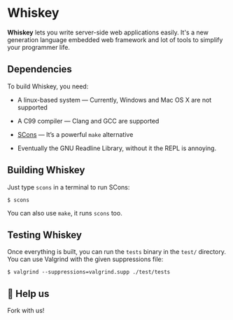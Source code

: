 Whiskey
=============================================

**Whiskey** lets you write server-side web applications easily.
It's a new generation language embedded web framework and
lot of tools to simplify your programmer life.


## Dependencies

To build Whiskey, you need:

- A linux-based system — Currently, Windows and Mac OS X are not supported

- A C99 compiler — Clang and GCC are supported

- [SCons] — It’s a powerful `make` alternative

- Eventually the GNU Readline Library, without it the REPL is annoying.


## Building Whiskey

Just type `scons` in a terminal to run SCons:

```
$ scons
```

You can also use `make`, it runs `scons` too.


## Testing Whiskey

Once everything is built, you can run the `tests` binary in the `test/`
directory. You can use Valgrind with the given suppressions file:

```
$ valgrind --suppressions=valgrind.supp ./test/tests
```


## :rocket: Help us

Fork with us!

[SCons]: http://www.scons.org/
